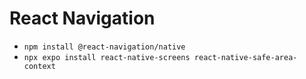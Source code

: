 # React Navigation
- `npm install @react-navigation/native`
- `npx expo install react-native-screens react-native-safe-area-context`